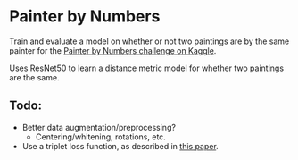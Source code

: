 # Painter by Numbers

Train and evaluate a model on whether or not two paintings are by the same
painter for the [Painter by Numbers challenge on Kaggle][Kaggle Challenge].

Uses ResNet50 to learn a distance metric model for whether two paintings are
the same.

## Todo:

* Better data augmentation/preprocessing?
    * Centering/whitening, rotations, etc.
* Use a triplet loss function, as described in [this paper][FaceNet].

[Kaggle Challenge]: https://www.kaggle.com/c/painter-by-number
[FaceNet]: https://arxiv.org/abs/1503.03832

